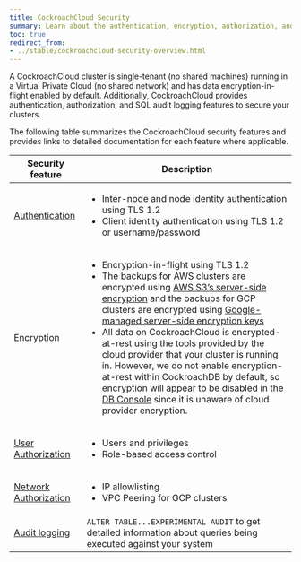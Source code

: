 ```yaml
---
title: CockroachCloud Security
summary: Learn about the authentication, encryption, authorization, and audit log features for CockroachCloud clusters.
toc: true
redirect_from:
- ../stable/cockroachcloud-security-overview.html
---
```


A CockroachCloud cluster is single-tenant (no shared machines) running in a Virtual Private Cloud (no shared network) and has data encryption-in-flight enabled by default. Additionally, CockroachCloud provides authentication, authorization, and SQL audit logging features to secure your clusters.

The following table summarizes the CockroachCloud security features and provides links to detailed documentation for each feature where applicable.

Security feature | Description
-------------|------------
[Authentication](authentication.html) | <ul><li>Inter-node and node identity authentication using TLS 1.2</li><li>Client identity authentication using TLS 1.2 or username/password</li></ul>
Encryption | <ul><li>Encryption-in-flight using TLS 1.2</li><li>The backups for AWS clusters are encrypted using [AWS S3’s server-side encryption](https://docs.aws.amazon.com/AmazonS3/latest/dev/UsingServerSideEncryption.html) and the backups for GCP clusters are encrypted using [Google-managed server-side encryption keys](https://cloud.google.com/storage/docs/encryption/default-keys) </li><li>All data on CockroachCloud is encrypted-at-rest using the tools provided by the cloud provider that your cluster is running in. However, we do not enable encryption-at-rest within CockroachDB by default, so encryption will appear to be disabled in the [DB Console](../stable/ui-overview.html) since it is unaware of cloud provider encryption.</li></ul>
[User Authorization](user-authorization.html) | <ul><li>Users and privileges</li><li> Role-based access control</li></ul>
[Network Authorization](network-authorization.html) | <ul><li>IP allowlisting</li><li> VPC Peering for GCP clusters</li></ul>
[Audit logging](sql-audit-logging.html) | `ALTER TABLE...EXPERIMENTAL AUDIT` to get detailed information about queries being executed against your system
